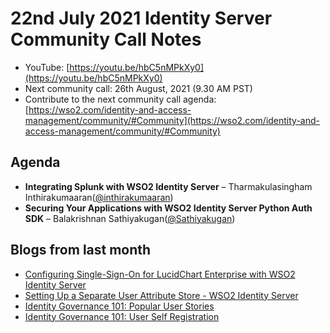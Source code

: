 # 22nd July 2021 Identity Server Community Call Notes

-   YouTube: [https://youtu.be/hbC5nMPkXy0](https://youtu.be/hbC5nMPkXy0)
-   Next community call: 26th August, 2021 (9.30 AM PST)
-   Contribute to the next community call agenda: [https://wso2.com/identity-and-access-management/community/#Community](https://wso2.com/identity-and-access-management/community/#Community)

## Agenda

-   **Integrating Splunk with WSO2 Identity Server** – Tharmakulasingham Inthirakumaaran([@inthirakumaaran](https://github.com/inthirakumaaran))
-   **Securing Your Applications with WSO2 Identity Server Python Auth SDK** – Balakrishnan Sathiyakugan([@Sathiyakugan](https://github.com/Sathiyakugan))

## Blogs from last month

* [Configuring Single-Sign-On for LucidChart Enterprise with WSO2 Identity Server](https://minoli-desilva.medium.com/configuring-single-sign-on-for-lucidchart-enterprise-with-wso2-identity-server-b8e1cd38654b)
* [Setting Up a Separate User Attribute Store - WSO2 Identity Server](https://dimuthuk.medium.com/attribute-store-configuration-wso2-identity-server-6bbaaaf7be7e)
* [Identity Governance 101: Popular User Stories](https://everything1know.wordpress.com/2021/06/11/identity-governance-101-popular-user-stories/)
* [Identity Governance 101: User Self Registration](https://dimuthuk.medium.com/attribute-store-configuration-wso2-identity-server-6bbaaaf7be7e)
